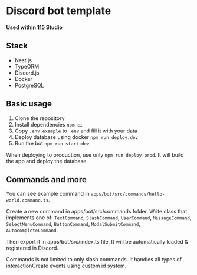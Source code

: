 # Discord bot template
**Used within 115 Studio**

## Stack
- Nest.js
- TypeORM
- Discord.js
- Docker
- PostgreSQL

## Basic usage
1. Clone the repository
2. Install dependencies `npm ci`
3. Copy `.env.example` to `.env` and fill it with your data
4. Deploy database using docker `npm run deploy:dev`
5. Run the bot `npm run start:dev`

When deploying to production, use only `npm run deploy:prod`. It will build the app and deploy the database.

## Commands and more
You can see example command in `apps/bot/src/commands/hello-world.command.ts`. 

Create a new command in apps/bot/src/commands folder. Write class that implements one of: `TextCommand`, `SlashCommand`, `UserCommand`, `MessageCommand`, `SelectMenuCommand`, `ButtonCommand`, `ModalSubmitCommand`, `AutocompleteCommand`. 

Then export it in apps/bot/src/index.ts file. It will be automatically loaded & registered in Discord.

Commands is not limited to only slash commands. It handles all types of interactionCreate events using custom id system.
